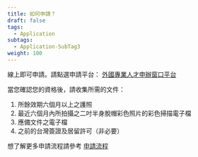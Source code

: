 ```yaml
---
title: 如何申請？
draft: false
tags:
  - Application
subtags:
  - Application-SubTag3
weight: 100
---
```

線上即可申請。請點選申請平台： [外國專業人才申辦窗口平台](https://coa.immigration.gov.tw/coa-frontend/four-in-one/entry/)

當您確認您的資格後，請收集所需的文件：

1. 所餘效期六個月以上之護照
2. 最近六個月內所拍攝之二吋半身脫帽彩色照片的彩色掃描電子檔
3. 應備文件之電子檔
4. 之前的台灣簽證及居留許可（非必要）

想了解更多申請流程請參考 [申請流程](/zh/application/)
